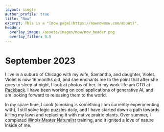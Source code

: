 ```yaml
---
layout: single
author_profile: true
title: "Now"
excerpt: This is a "[now page](https://nownownow.com/about)".
header:
  overlay_image: /assets/images/now/now_header.png
  overlay_filter: 0.5
---
```


# September 2023

I live in a suburb of Chicago with my wife, Samantha, and daughter, Violet. Violet is now 16 months old, and she enchants me to the point that after she goes to sleep at night, I look at photos of her.  In my work-life am CTO at [Packback](https://packback.co).  I have been working on cool applications of generative AI, and am looking forward to releasing them to the world.

In my spare time, I cook (smoking is something I am currently experimenting with), I still solve logic puzzles daily, and I have started down a path towards killing my lawn and replacing it with native prairie plants.  Over summer, I completed [Illinois Master Naturalist](https://extension.illinois.edu/mn) training, and it ignited a love of nature inside of me.